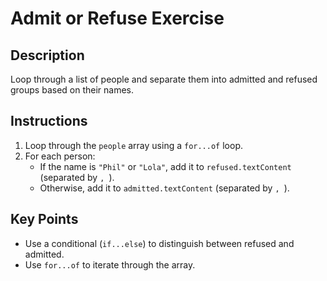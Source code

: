 # Admit or Refuse Exercise

## Description

Loop through a list of people and separate them into admitted and refused groups based on their names.

## Instructions

1. Loop through the `people` array using a `for...of` loop.
2. For each person:
   - If the name is `"Phil"` or `"Lola"`, add it to `refused.textContent` (separated by `, `).
   - Otherwise, add it to `admitted.textContent` (separated by `, `).

## Key Points

- Use a conditional (`if...else`) to distinguish between refused and admitted.
- Use `for...of` to iterate through the array.
